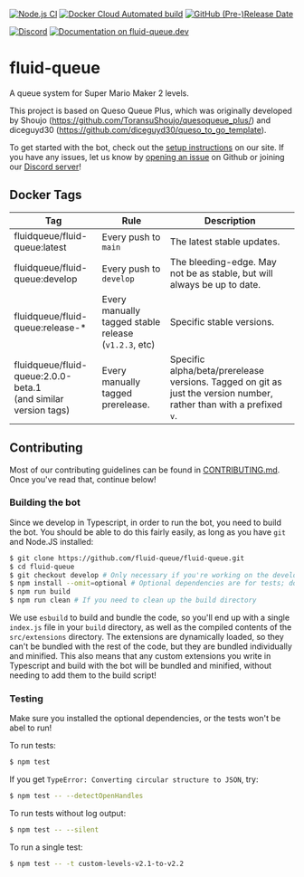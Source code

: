[![Node.js CI](https://github.com/fluid-queue/fluid-queue/actions/workflows/node.js.yml/badge.svg)](https://github.com/fluid-queue/fluid-queue/actions/workflows/node.js.yml) [![Docker Cloud Automated build](https://img.shields.io/docker/cloud/automated/fluidqueue/fluid-queue?style=flat)](https://hub.docker.com/r/fluidqueue/fluid-queue) [![GitHub (Pre-)Release Date](https://img.shields.io/github/release-date-pre/fluid-queue/fluid-queue)](https://github.com/fluid-queue/fluid-queue/releases)

[![Discord](https://img.shields.io/discord/1040941309877301268?label=discord)](https://discord.gg/GCM98NKHbF) [![Documentation on fluid-queue.dev](https://img.shields.io/badge/documentation-on%20fluid--queue.dev-purple)](https://fluid-queue.dev)

# fluid-queue

A queue system for Super Mario Maker 2 levels.

This project is based on Queso Queue Plus, which was originally developed by Shoujo (<https://github.com/ToransuShoujo/quesoqueue_plus/>) and diceguyd30 (<https://github.com/diceguyd30/queso_to_go_template>).

To get started with the bot, check out the [setup instructions](https://fluid-queue.dev/setup) on our site. If you have any issues, let us know by [opening an issue](https://github.com/fluid-queue/fluid-queue/issues/new) on Github or joining our [Discord server](https://discord.gg/GCM98NKHbF)!

## Docker Tags

| Tag                                                               | Rule                                                 | Description                                                                                                         |
| ----------------------------------------------------------------- | ---------------------------------------------------- | ------------------------------------------------------------------------------------------------------------------- |
| fluidqueue/fluid-queue:latest                                     | Every push to `main`                                 | The latest stable updates.                                                                                          |
| fluidqueue/fluid-queue:develop                                    | Every push to `develop`                              | The bleeding-edge. May not be as stable, but will always be up to date.                                             |
| fluidqueue/fluid-queue:release-\*                                 | Every manually tagged stable release (`v1.2.3`, etc) | Specific stable versions.                                                                                           |
| fluidqueue/fluid-queue:2.0.0-beta.1<br>(and similar version tags) | Every manually tagged prerelease.                    | Specific alpha/beta/prerelease versions. Tagged on git as just the version number, rather than with a prefixed `v`. |

## Contributing

Most of our contributing guidelines can be found in [CONTRIBUTING.md](https://github.com/fluid-queue/fluid-queue/blob/main/CONTRIBUTING.md). Once you've read that, continue below!

### Building the bot

Since we develop in Typescript, in order to run the bot, you need to build the bot. You should be able to do this fairly easily, as long as you have `git` and Node.JS installed:

```sh
$ git clone https://github.com/fluid-queue/fluid-queue.git
$ cd fluid-queue
$ git checkout develop # Only necessary if you're working on the develop branch
$ npm install --omit=optional # Optional dependencies are for tests; do --include=optional if you plan on running the tests
$ npm run build
$ npm run clean # If you need to clean up the build directory
```

We use `esbuild` to build and bundle the code, so you'll end up with a single `index.js` file in your `build` directory, as well as the compiled contents of the `src/extensions` directory. The extensions are dynamically loaded, so they can't be bundled with the rest of the code, but they are bundled individually and minified. This also means that any custom extensions you write in Typescript and build with the bot will be bundled and minified, without needing to add them to the build script!

### Testing

Make sure you installed the optional dependencies, or the tests won't be abel to run!

To run tests:

```sh
$ npm test
```

If you get `TypeError: Converting circular structure to JSON`, try:

```sh
$ npm test -- --detectOpenHandles
```

To run tests without log output:

```sh
$ npm test -- --silent
```

To run a single test:

```sh
$ npm test -- -t custom-levels-v2.1-to-v2.2
```
